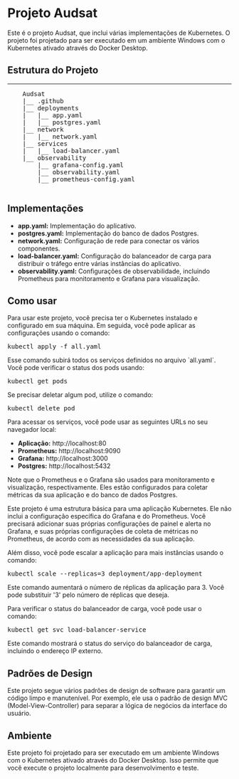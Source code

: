 <!DOCTYPE html>
<html>
<body>
    <h1>Projeto Audsat</h1>
    <p>Este é o projeto Audsat, que inclui várias implementações de Kubernetes. O projeto foi projetado para ser executado em um ambiente Windows com o Kubernetes ativado através do Docker Desktop.</p>

<h2>Estrutura do Projeto</h2>
    <hr>
    <pre>
    Audsat
    |__ .github
    |__ deployments
    |   |__ app.yaml
    |   |__ postgres.yaml
    |__ network
    |   |__ network.yaml
    |__ services
    |   |__ load-balancer.yaml
    |__ observability
        |__ grafana-config.yaml
        |__ observability.yaml
        |__ prometheus-config.yaml
    </pre>

<h2>Implementações</h2>
    <ul>
        <li><strong>app.yaml:</strong> Implementação do aplicativo.</li>
        <li><strong>postgres.yaml:</strong> Implementação do banco de dados Postgres.</li>
        <li><strong>network.yaml:</strong> Configuração de rede para conectar os vários componentes.</li>
        <li><strong>load-balancer.yaml:</strong> Configuração do balanceador de carga para distribuir o tráfego entre várias instâncias do aplicativo.</li>
        <li><strong>observability.yaml:</strong> Configurações de observabilidade, incluindo Prometheus para monitoramento e Grafana para visualização.</li>
    </ul>

<h2>Como usar</h2>
<p>Para usar este projeto, você precisa ter o Kubernetes instalado e configurado em sua máquina. Em seguida, você pode aplicar as configurações usando o comando:</p>
<pre>kubectl apply -f all.yaml</pre>
<p>Esse comando subirá todos os serviços definidos no arquivo `all.yaml`. Você pode verificar o status dos pods usando:</p>
<pre>kubectl get pods</pre>
<p>Se precisar deletar algum pod, utilize o comando:</p>
<pre>kubectl delete pod <nome-do-pod></pre>
<p>Para acessar os serviços, você pode usar as seguintes URLs no seu navegador local:</p>
<ul>
    <li><strong>Aplicação:</strong> http://localhost:80</li>
    <li><strong>Prometheus:</strong> http://localhost:9090</li>
    <li><strong>Grafana:</strong> http://localhost:3000</li>
    <li><strong>Postgres:</strong> http://localhost:5432</li>
</ul>
<p>Note que o Prometheus e o Grafana são usados para monitoramento e visualização, respectivamente. Eles estão configurados para coletar métricas da sua aplicação e do banco de dados Postgres.</p>
<p>Este projeto é uma estrutura básica para uma aplicação Kubernetes. Ele não inclui a configuração específica do Grafana e do Prometheus. Você precisará adicionar suas próprias configurações de painel e alerta no Grafana, e suas próprias configurações de coleta de métricas no Prometheus, de acordo com as necessidades da sua aplicação.</p>
<p>Além disso, você pode escalar a aplicação para mais instâncias usando o comando:</p>
<pre>kubectl scale --replicas=3 deployment/app-deployment</pre>
<p>Este comando aumentará o número de réplicas da aplicação para 3. Você pode substituir '3' pelo número de réplicas que deseja.</p>
<p>Para verificar o status do balanceador de carga, você pode usar o comando:</p>
<pre>kubectl get svc load-balancer-service</pre>
<p>Este comando mostrará o status do serviço do balanceador de carga, incluindo o endereço IP externo.</p>

<h2>Padrões de Design</h2>
    <p>Este projeto segue vários padrões de design de software para garantir um código limpo e manutenível. Por exemplo, ele usa o padrão de design MVC (Model-View-Controller) para separar a lógica de negócios da interface do usuário.</p>

<h2>Ambiente</h2>
    <p>Este projeto foi projetado para ser executado em um ambiente Windows com o Kubernetes ativado através do Docker Desktop. Isso permite que você execute o projeto localmente para desenvolvimento e teste.</p>

</body>
</html>
